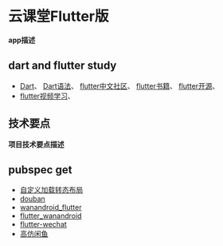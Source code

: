 # 云课堂Flutter版
**app描述**
## dart and flutter study 
- [Dart](https://flutter-io.cn)、
  [Dart语法](https://www.cnblogs.com/tangs/articles/10330579.html)、
  [flutter中文社区](https://flutter-io.cn)、
  [flutter书籍](https://book.flutterchina.club)、
  [flutter开源](https://pub.flutter-io.cn)、
- [flutter视频学习](https://www.bilibili.com/video/BV1S4411E7LY?p=42)、

## 技术要点  
**项目技术要点描述**  

## pubspec get
- [自定义加载转态布局](https://blog.csdn.net/codekxx/article/details/101679865)
- [douban](https://github.com/mumushuiding/douban)
- [wanandroid_flutter](https://github.com/yechaoa/wanandroid_flutter/tree/master/lib)
- [flutter_wanandroid](https://github.com/Sky24n/flutter_wanandroid)
- [flutter-wechat](https://github.com/ding-zou/flutter-wechat)
- [高仿闲鱼](https://github.com/MissYoung/Flutter_shop)
